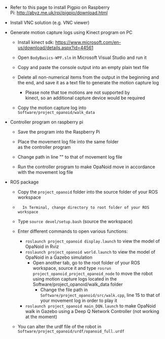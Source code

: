 -   Refer to this page to install Pigpio on Raspberry
    Pi: <http://abyz.me.uk/rpi/pigpio/download.html>

-   Install VNC solution (e.g. VNC viewer)

-   Generate motion capture logs using Kinect program on PC

    -   Install kinect
        sdk: <https://www.microsoft.com/en-us/download/details.aspx?id=44561>

    -   Open ```BodyBasics-WPF.sln``` in Microsoft Visual Studio and run it 
    -   Copy and paste the console output into an empty plain text file
    -   Delete all non-numerical items from the output in the beginning and the end, and save it as a text file to generate the motion capture log

        -   Please note that toe motions are not supported by
            kinect, so an additional capture device would be required
    
    -   Copy the motion capture log into ```Software/project_opanoid/walk_data```

-   Controller program on raspberry pi

    -   Save the program into the Raspberry Pi 

    -   Place the movement log file into the same folder as the controller program

    -   Change path in line "" to that of movement log file 

    -   Run the controller program to make OpaNoid move in accordance with the movement log file
    
-   ROS package

    -   Copy the ```project_opanoid``` folder into the source folder of your ROS workspace
        
    -		In Terminal, change directory to root folder of your ROS workspace
    
    -   Type ```source devel/setup.bash``` (source the workspace)
    
    -   Enter different commands to open various functions:
    
        -   ```roslaunch project_opanoid display.launch``` to view the model of OpaNoid in Rviz
        -   ```roslaunch project_opanoid world.launch``` to view the model of OpaNoid in a Gazebo simulation
             -   Open another tab, go to the root folder of your ROS workspace,  source it and type ```rosrun project_opanoid_project_opanoid_node``` to move the robot using motion capture logs located in the Software/project_opanoid/walk_data folder
                 -   Change the file path in ```Software/project_opanoid/src/walk.cpp```, line 15 to that of your movement log in order to play it
        -   ```roslaunch project_opanoid main_DQN.launch``` to make OpaNoid walk in Gazebo using a Deep Q Network Controller (not working at the moment)
    
    -   You can alter the urdf file of the robot in ```Software/project_opanoid/urdf/opanoid_full.urdf```
